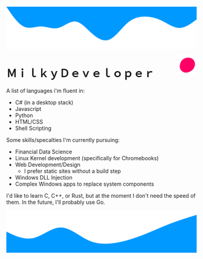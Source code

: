 ![Top waves](https://raw.githubusercontent.com/MilkyDeveloper/dump/main/wave-top.svg)

<img align="right" src="https://github.com/MilkyDeveloper/dump/raw/main/blob1.svg" width="50" height="50">

# ＭｉｌｋｙＤｅｖｅｌｏｐｅｒ

A list of languages i'm fluent in:

* C# (in a desktop stack)
* Javascript
* Python
* HTML/CSS
* Shell Scripting

Some skills/specalties I'm currently pursuing:

* Financial Data Science
* Linux Kernel development (specifically for Chromebooks)
* Web Development/Design
  * I prefer static sites without a build step
* Windows DLL Injection
* Complex Windows apps to replace system components

I'd like to learn C, C++, or Rust, but at the moment I don't need the speed of them. In the future, I'll probably use Go.

![Bottom waves](https://raw.githubusercontent.com/MilkyDeveloper/dump/main/wave-bottom.svg)
